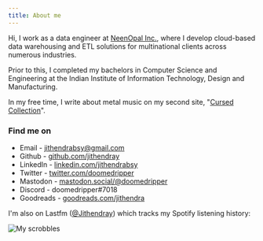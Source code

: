 ```yaml
---
title: About me
---
```


Hi, I work as a data engineer at [NeenOpal Inc.](https://www.neenopal.com/), where I develop cloud-based data warehousing and ETL solutions for multinational clients across numerous industries.


Prior to this, I completed my bachelors in Computer Science and Engineering at the Indian Institute of Information Technology, Design and Manufacturing.


In my free time, I write about metal music on my second site, "[Cursed Collection](https://cursedcollection.github.io)". 
 

### Find me on

- Email - [jithendrabsy@gmail.com](mailto:jithendrabsy@gmail.com)
- Github - [github.com/jithendray](https://github.com/jithendray)
- LinkedIn - [linkedin.com/jithendrabsy](https://www.linkedin.com/in/jithendrabsy/)
- Twitter - [twitter.com/doomedripper](https://twitter.com/doomedripper)
- Mastodon - [mastodon.social/@doomedripper](https://mastodon.social/@doomedripper)
- Discord - doomedripper#7018
- Goodreads - [goodreads.com/jithendra](https://www.goodreads.com/user/show/94896307-jithendra-yenugula)



I'm also on Lastfm ([@Jithendray](https://www.last.fm/user/Jithendray)) which tracks my Spotify listening history:

![My scrobbles](https://lastfm-recently-played.vercel.app/api?user=Jithendray)
